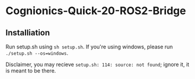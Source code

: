 # Cognionics-Quick-20-ROS2-Bridge



## Installiation

Run setup.sh using `sh setup.sh`.
If you're using windows, please run `./setup.sh --os=windows`.

Disclaimer, you may recieve `setup.sh: 114: source: not found`; ignore it, it is meant to be there.